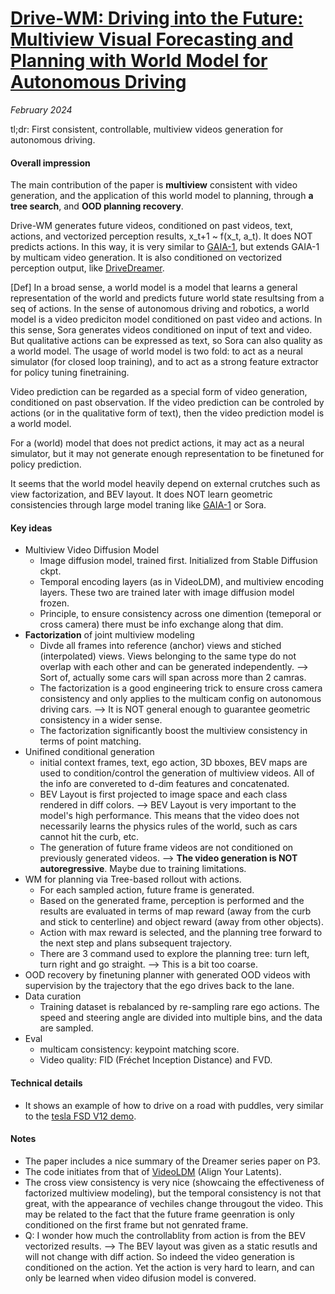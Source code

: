 # [Drive-WM: Driving into the Future: Multiview Visual Forecasting and Planning with World Model for Autonomous Driving](https://arxiv.org/abs/2311.17918)

_February 2024_

tl;dr: First consistent, controllable, multiview videos generation for autonomous driving.

#### Overall impression
The main contribution of the paper is **multiview** consistent with video generation, and the application of this world model to planning, through **a tree search**, and **OOD planning recovery**.

Drive-WM generates future videos, conditioned on past videos, text, actions, and vectorized perception results, x_t+1 ~ f(x_t, a_t). It does NOT predicts actions. In this way, it is very similar to [GAIA-1](gaia_1.md), but extends GAIA-1 by multicam video generation. It is also conditioned on vectorized perception output, like [DriveDreamer](drive_dreamer.md).

[Def] In a broad sense, a world model is a model that learns a general representation of the world and predicts future world state resultsing from a seq of actions. In the sense of autonomous driving and robotics, a world model is a video prediciton model conditioned on past video and actions. In this sense, Sora generates videos conditioned on input of text and video. But qualitative actions can be expressed as text, so Sora can also quality as a world model. The usage of world model is two fold: to act as a neural simulator (for closed loop training), and to act as a strong feature extractor for policy tuning finetraining.

Video prediction can be regarded as a special form of video generation, conditioned on past observation. If the video prediction can be controled by actions (or in the qualitative form of text), then the video prediction model is a world model.

For a (world) model that does not predict actions, it may act as a neural simulator, but it may not generate enough representation to be finetuned for policy prediction.

It seems that the world model heavily depend on external crutches such as view factorization, and BEV layout. It does NOT learn geometric consistencies through large model traning like [GAIA-1](gaia_1.md) or Sora.

#### Key ideas
- Multiview Video Diffusion Model
	- Image diffusion model, trained first. Initialized from Stable Diffusion ckpt.
	- Temporal encoding layers (as in VideoLDM), and multiview encoding layers. These two are trained later with image diffusion model frozen.
	- Principle, to ensure consistency across one dimention (temeporal or cross camera) there must be info exchange along that dim.
- **Factorization** of joint multiview modeling
	- Divde all frames into reference (anchor) views and stiched (interpolated) views. Views belonging to the same type do not overlap with each other and can be generated independently. --> Sort of, actually some cars will span across more than 2 camras.
	- The factorization is a good engineering trick to ensure cross camera consistency and only applies to the multicam config on autonomous driving cars. -->  It is NOT general enough to guarantee geometric consistency in a wider sense.
	- The factorization significantly boost the multiview consistency in terms of point matching.
- Unifined conditional generation
	- initial context frames, text, ego action, 3D bboxes, BEV maps are used to condition/control the generation of multiview videos. All of the info are convereted to d-dim features and concatenated.
	- BEV Layout is first projected to image space and each class rendered in diff colors. --> BEV Layout is very important to the model's high performance. This means that the video does not necessarily learns the physics rules of the world, such as cars cannot hit the curb, etc.
	- The generation of future frame videos are not conditioned on previously generated videos. --> **The video generation is NOT autoregressive**. Maybe due to training limitations.
- WM for planning via Tree-based rollout with actions. 
	- For each sampled action, future frame is generated.
	- Based on the generated frame, perception is performed and the results are evaluated in terms of map reward (away from the curb and stick to centerline) and object reward (away from other objects).
	- Action with max reward is selected, and the planning tree forward to the next step and plans subsequent trajectory.
	- There are 3 command used to explore the planning tree: turn left, turn right and go straight. --> This is a bit too coarse.
- OOD recovery by finetuning planner with generated OOD videos with supervision by the trajectory that the ego drives back to the lane. 
- Data curation
	- Training dataset is rebalanced by re-sampling rare ego actions. The speed and steering angle are divided into multiple bins, and the data are sampled. 
- Eval
	- multicam consistency: keypoint matching score. 
	- Video quality: FID (Fréchet Inception Distance) and FVD.

#### Technical details
- It shows an example of how to drive on a road with puddles, very similar to the [tesla FSD V12 demo](https://x.com/AIDRIVR/status/1760841783708418094).

#### Notes
- The paper includes a nice summary of the Dreamer series paper on P3.
- The code initiates from that of [VideoLDM](video_ldm.md) (Align Your Latents). 
- The cross view consistency is very nice (showcaing the effectiveness of factorized multiview modeling), but the temporal consistency is not that great, with the appearance of vechiles change througout the video. This may be related to the fact that the future frame geenration is only conditioned on the first frame but not genrated frame. 
- Q: I wonder how much the controllablity from action is from the BEV vectorized results. --> The BEV layout was given as a static resutls and will not change with diff action. So indeed the video generation is conditioned on the action. Yet the action is very hard to learn, and can only be learned when video difusion model is convered. 